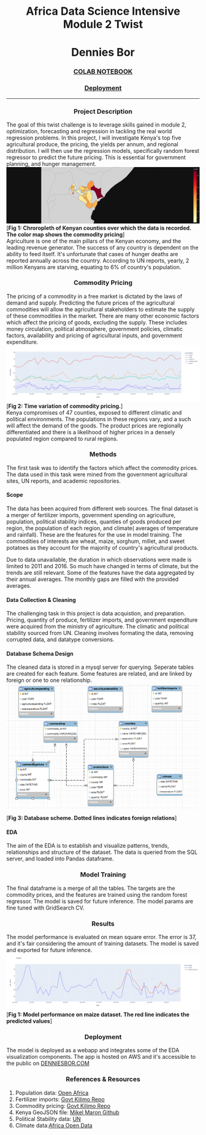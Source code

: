 <h1><center><strong>Africa Data Science Intensive Module 2 Twist</strong></center></h1>

<h1><center><strong>Dennies Bor</strong></center></h1>

<h3><center><a href="https://colab.research.google.com/drive/1xPCV5hS-vMUjU2IkWxQP_Fi3d7ViFa6m#scrollTo=wKQMPCDm7jJY"><strong>COLAB NOTEBOOK</strong></a></center></h3>
<h3><center><a href="www.denniesbor.link"><strong>Deployment</strong></a></center></h3>

<hr />

<h3><center><strong>Project Description</strong></center></h3>
The goal of this twist challenge is to leverage skills gained in module 2, optimization, forecasting and regression in tackling the real world regression problems. In this project, I will investigate Kenya's top five agricultural produce, the pricing, the yields per annum, and regional distribution. I will then use the regression models, specifically random forest regressor to predict the future pricing. This is essential for government planning, and hunger management.
<br/>
<img src="https://github.com/denniesbor/Module2Twist/raw/development/assets/choropleth.png"  />
<br/>
[<strong>Fig 1: Chroropleth of Kenyan counties over which the data is recorded. The color map shows the commodity pricing</strong>]
<br />
Agriculture is one of the main pillars of the Kenyan economy, and the leading revenue generator. The success of any country is dependent on the ability to feed itself. It's unfortunate that cases of hunger deaths are reported annually across the country. According to UN reports, yearly,  2 million Kenyans are starving, equating to 6% of country's population.

<h3><center><strong>Commodity Pricing</strong></center></h3>
The pricing of a commodity in a free market is dictated by the laws of demand and supply. Predicting the future prices of the agricultural commodities will allow the agricultural stakeholders to estimate the supply of these commodities in the market. 
There are many other economic factors which affect the pricing of goods, excluding the supply. These includes money circulation, political atmosphere, government policies, climatic factors, availability and pricing of agricultural inputs, and government expenditure.
<br/>
<img src="https://github.com/denniesbor/Module2Twist/raw/development/assets/price_dist.png"/>

<br />
[<strong>Fig 2: Time variation of commodity pricing.</strong>]
<br />
Kenya compromises of 47 counties, exposed to different climatic and political environments. The populations in these regions vary, and a such will affect the demand of the goods. The product prices are regionally differentiated and there is a likelihood of higher prices in a densely populated region compared to rural regions.

<h3><center><strong>Methods</strong></center></h3>
The first task was to identify the factors which affect the commodity prices. The data used in this task were mined from the government agricultural sites, UN reports, and academic repositories.

<h4><strong>Scope</strong></h4>
The data has been acquired from different web sources. The final dataset is a merger of fertilizer imports, government spending on agriculture, population, political stability indices, quanties of goods produced per region, the population of each region, and climate( averages of temperature and rainfall). These are the features for the use in model training. The commodities of interests are wheat, maize, sorghum, millet, and sweet potatoes as they account for the majority of country's agricultural products.

Due to data unavailable, the duration in which observations were made is limited to 2011 and 2016. So much have changed in terms of climate, but the trends are still relevant. Some of the features have the data aggregated by their annual averages. The monthly gaps are filled with the provided averages.

<h4><strong>Data Collection & Cleaning</strong></h4>
The challenging task in this project is data acquistion, and preparation. Pricing, quantity of produce, fertilizer imports, and government expenditure were acquired from the ministry of agriculture. The climatic and political stability sourced from UN. Cleaning involves formating the data, removing corrupted data, and datatype conversions.

<h4><strong>Database Schema Design</strong></h4>
The cleaned data is stored in a mysql server for querying. Seperate tables are created for each feature. Some features are related, and are linked by foreign or one to one relationship.
<img src="https://github.com/denniesbor/Module2Twist/raw/development/assets/schema.png"  img/>

[<strong>Fig 3: Database scheme. Dotted lines indicates foreign relations</strong>]
<br />

<h4><strong>EDA</strong></h4>
The aim of the EDA is to establish and visualize patterns, trends, relationships and structure of the dataset. The data is queried from the SQL server, and loaded into Pandas dataframe.
<h3><center><strong>Model Training</strong></center></h3>
The final dataframe is a merge of all the tables. The targets are the commodity prices, and the features are trained using the random forest regressor. The model is saved for future inference. The model params are fine tuned with GridSearch CV.

<h3><center><strong>Results</strong></center></h3>
The model performance is evaluated on mean square error. The error is 37, and it's fair considering the amount of training datasets. The model is saved and exported for future inference.
<br />
<img src="https://github.com/denniesbor/Module2Twist/raw/development/assets/maize_preds.png" />
<br />
[<strong>Fig 1: Model performance on maize dataset. The red line indicates the predicted values</strong>]
<br />
<h3><center><strong>Deployment</strong></center></h3>
The model is deployed as a webapp and integrates some of the EDA visualization components. The app is hosted on AWS and it's accessible to the public on <a href="https://www.denniesbor.link">DENNIESBOR.COM</a>

<h3><center><strong>References & Resources</strong></center></h3>
<ol>
<li> Population data: <a href="https://open.africa/dataset/2019-kenya-population-and-housing-census">Open Africa</a></li>
<li> Fertilizer imports: <a href="http://kilimodata.developlocal.org/dataset/kenya-sorghum-production-by-counties">Govt Kilimo Repo</a></li>
<li> Commodity pricing: <a href="http://kilimodata.developlocal.org/dataset/kenya-sorghum-production-by-counties">Govt Kilimo Repo</a></li>
<li> Kenya GeoJSON file:  <a href="https://github.com/mikelmaron/kenya-election-data/tree/master/data">Mikel Maron Github</a></li>
<li> Political Stability data: <a href="https://www.theglobaleconomy.com/Kenya/wb_political_stability/#:~:text=Kenya%3A%20Political%20stability%20index%20(%2D,from%202020%20is%20%2D1%20points.">UN</a></li>
<li> Climate data:<a href="https://africaopendata.org/dataset/kenya-climate-data-1991-2016">Africa Open Data</a></li>
<ol>

